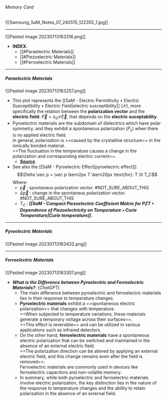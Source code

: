 ###### Memory Card
![[Samsung_SaM_Notes_07_240515_122355_1.jpg]]

---
![[Pasted image 20230713163316.png]]
- **INDEX**:
	- [[#Paraelectric Materials]]
	- [[#Piezoelectric Materials]]
	- [[#Ferroelectric Materials]]

***
##### Paraelectric Materials
![[Pasted image 20230713163257.png]]
- This plot represents the [[SaM - Electric Permittivity • Electric Susceptibility • Electric Field|electric susceptibility]] $(\mathcal{X})$, more specifically the relation between the **polarization vector** and the **electric field**: $\vec P = \varepsilon_0 \mathcal{X} \vec E$, that depends on the **electric suceptability**.
- Pyroelectric materials are the subdomain of dielectrics which have polar symmetry, and they exhibit a spontaneous polarization ($P_s$) when there is no applied electric field.<br>In general, polarization is ==caused by the crystalline structure== in the ionically bonded material.<br>==The fluctuation in the temperature causes a change in the polarization and corresponding electric current==.
	- ***[Source](https://www.ncbi.nlm.nih.gov/pmc/articles/PMC6539396/#:~:text=Pyroelectric%20materials%20are%20the%20subdomain%20of%20dielectrics%20which%20have%20polar%20symmetry%2C%20and%20they%20exhibit%20a%20spontaneous%20polarization%20(Ps)%20when%20there%20is%20no%20applied%20electric%20field.%20In%20general%2C%20polarization%20is%20caused%20by%20the%20crystalline%20structure%20in%20the%20ionically%20bonded%20material)***.
- See also the [[SaM - Pyroelectric Effect|pyroelectric effect]]:$$\Delta \vec p = \vec p \kern2px T \kern20px \text{for}:  T \lt T_C$$Where:
	- $\vec p$ : spontaneus polarization vector. #NOT_SURE_ABOUT_THIS 
	- $\Delta \vec p$ : change in the spontaneus polarization vector. #NOT_SURE_ABOUT_THIS 
	- $T_C$ : ***[[SaM - Compact Piezoelectric Coefficient Matrix for PZT • Dependence of Piezoelectricity on Temperature • Curie Temperature|Curie temperature]]***.
***
##### Pyroelectric Materials
![[Pasted image 20230713163432.png]]

***
##### Ferroelectric Materials
![[Pasted image 20230713163307.png]]
- ***What is the Difference between Pyroelectric and Ferroelectric Materials?***: (*ChatGPT*)
	- The main difference between pyroelectric and ferroelectric materials lies in their response to temperature changes.
	- **Pyroelectric materials** exhibit a ==spontaneous electric polarization== that changes with temperature.<br>==When subjected to temperature variations, these materials generate a temporary voltage across their surfaces==.<br>==This effect is reversible== and can be utilized in various applications such as infrared detectors.
	- On the other hand, **ferroelectric materials** have a spontaneous electric polarization that can be switched and maintained in the absence of an external electric field.<br>==The polarization direction can be altered by applying an external electric field, and this change remains even after the field is removed==.<br>Ferroelectric materials are commonly used in devices like ferroelectric capacitors and non-volatile memory.
	- In summary, while both pyroelectric and ferroelectric materials involve electric polarization, the key distinction lies in the nature of the response to temperature changes and the ability to retain polarization in the absence of an external field.
